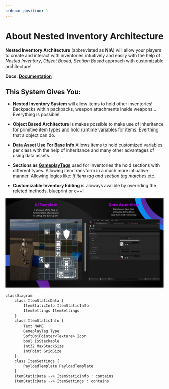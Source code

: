 ```yaml
---
sidebar_position: 1
---
```


# About Nested Inventory Architecture

**Nested Inventory Architecture** (abbreviated as **NIA**) will allow your players to create and interact with inventories intuitively and easily with the help of *Nested Inventory*, *Object Based*, *Section Based* approach with customizable architecture!

**Docs: [Documentation](https://elmarathstudio.netlify.app/)**

## This System Gives You:

 - **Nested Inventory System** will allow items to hold other inventories! Backpacks within packpacks, weapon attachments inside weapons... Everything is possible!

 - **Object Based Architecture** is makes possible to make use of inheritance for primitive item types and hold runtime variables for items. Everthing that a object can do.

 - **[Data Asset](https://dev.epicgames.com/documentation/en-us/unreal-engine/data-assets-in-unreal-engine) Use For Base Info** Allows items to hold customized variables per class with the help of inheritance and many other advantages of using data assets.

 - **Sections as [GameplayTags](https://docs.unrealengine.com/4.27/en-US/ProgrammingAndScripting/Tags/)** used for Inventories the hold sections with different types. Allowing item transform in a much more intiuative manner. Allowing logics like: *If item tag and section tag matches* etc.
- **Customizable Inventory Editing** is aloways avalible by overriding the releted methods, blueprint or c++!


![NIA_Gallery](./img/T_NIA_Gallery1.png)


```mermaid
classDiagram
    class ItemStaticData {
        ItemStaticInfo ItemStaticInfo
        ItemSettings ItemSettings
    }
    class ItemStaticInfo {
        Text NAME
        GameplayTag Type
        SoftObjPointer<Texture> Icon
        bool IsStackable
        Int32 MaxStackSize
        IntPoint GridSize
    }
    class ItemSettings {
        PayloadTemplate PayloadTemplate
    }
    ItemStaticData --> ItemStaticInfo : contains
    ItemStaticData --> ItemSettings : contains
```
